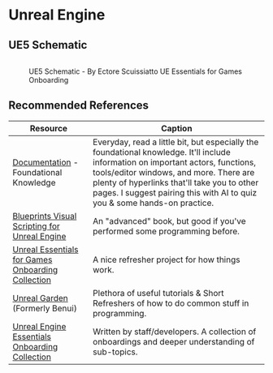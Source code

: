 # Unreal Engine

## UE5 Schematic

<figure><img src="../../../../.gitbook/assets/UE5-Schematic.png" alt=""><figcaption><p>UE5 Schematic - By Ectore Scuissiatto UE Essentials for Games Onboarding</p></figcaption></figure>



## Recommended References

| Resource                                                                                                                                                                                                       | Caption                                                                                                                                                                                                                                                                                                 |
| -------------------------------------------------------------------------------------------------------------------------------------------------------------------------------------------------------------- | ------------------------------------------------------------------------------------------------------------------------------------------------------------------------------------------------------------------------------------------------------------------------------------------------------- |
| [Documentation](https://dev.epicgames.com/documentation/en-us/unreal-engine/unreal-engine-5-4-documentation?application_version=5.4) - Foundational Knowledge                                                  | Everyday, read a little bit, but especially the foundational knowledge. It'll include information on important actors, functions, tools/editor windows, and more. There are plenty of hyperlinks that'll take you to other pages. I suggest pairing this with AI to quiz you & some hands-on practice.  |
| [Blueprints Visual Scripting for Unreal Engine](https://learning.oreilly.com/library/view/blueprints-visual-scripting/9781801811583/)                                                                          | An "advanced" book, but good if you've performed some programming before.                                                                                                                                                                                                                               |
| [Unreal Essentials for Games Onboarding Collection](https://dev.epicgames.com/community/learning/courses/aJM/unreal-engine-essentials-for-games-onboarding-collection/PdGj/unreal-engine-essentials-for-games) | A nice refresher project for how things work.                                                                                                                                                                                                                                                           |
| [Unreal Garden](https://unreal-garden.com/tutorials/) (Formerly Benui)                                                                                                                                         | Plethora of useful tutorials & Short Refreshers of how to do common stuff in programming.                                                                                                                                                                                                               |
| [Unreal Engine Essentials Onboarding Collection](https://dev.epicgames.com/community/learning/courses/aJM/unreal-engine-essentials-for-games-onboarding-collection/PdGj/unreal-engine-essentials-for-games)    | Written by staff/developers. A collection of onboardings and deeper understanding of sub-topics.                                                                                                                                                                                                        |

